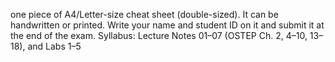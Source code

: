one piece of A4/Letter-size cheat sheet (double-sized). It can be handwritten or printed. Write your name and student ID on it and submit it at the end of the exam.
Syllabus: Lecture Notes 01–07 (OSTEP Ch. 2, 4–10, 13–18), and Labs 1–5
